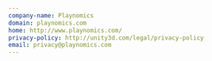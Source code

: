 ```yaml
---
company-name: Playnomics
domain: playnomics.com
home: http://www.playnomics.com/
privacy-policy: http://unity3d.com/legal/privacy-policy
email: privacy@playnomics.com
---
```




